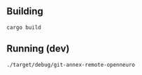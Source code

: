 ## Building

```
cargo build
```

## Running (dev)

```
./target/debug/git-annex-remote-openneuro
```